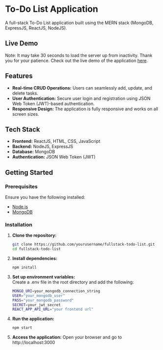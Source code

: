 # To-Do List Application

A full-stack To-Do List application built using the MERN stack (MongoDB, ExpressJS, ReactJS, NodeJS).

## Live Demo
Note: It may take 30 seconds to load the server up from inactivity. Thank you for your patience.
Check out the live demo of the application [here](https://fullstack-todo-list-eight.vercel.app/).

## Features

- **Real-time CRUD Operations:** Users can seamlessly add, update, and delete tasks.
- **User Authentication:** Secure user login and registration using JSON Web Token (JWT)-based authentication.
- **Responsive Design:** The application is fully responsive and works on all screen sizes.

## Tech Stack

- **Frontend:** ReactJS, HTML, CSS, JavaScript
- **Backend:** NodeJS, ExpressJS
- **Database:** MongoDB
- **Authentication:** JSON Web Token (JWT)

## Getting Started

### Prerequisites

Ensure you have the following installed:

- [Node.js](https://nodejs.org/)
- [MongoDB](https://www.mongodb.com/)

### Installation

1. **Clone the repository:**

   ```bash
   git clone https://github.com/yourusername/fullstack-todo-list.git
   cd fullstack-todo-list
   ```
2. **Install dependencies:**
    ```bash
    npm install
    ```
3. **Set up environment variables:**
<br/>Create a .env file in the root directory and add the following:<br/>
    ```bash  
    MONGO_URI=your_mongodb_connection_string
    USER="your_mongodb_user"
    PASS="your_mongodb_password"
    SECRET=your_jwt_secret
    REACT_APP_API_URL="your frontend url"
    ```
4. **Run the application:**
    ```bash
    npm start
    ```
5. **Access the application:**
    Open your browser and go to http://localhost:3000
